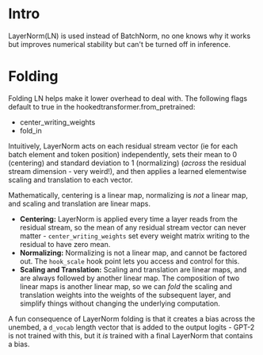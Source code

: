 # Intro

LayerNorm(LN) is used instead of BatchNorm, no one knows why it works but improves numerical stability but can't be turned off in inference.

# Folding

Folding LN helps make it lower overhead to deal with. The following flags default to true in the hookedtransformer.from_pretrained:

- center_writing_weights
- fold_in

Intuitively, LayerNorm acts on each residual stream vector (ie for each batch element and token position) independently, sets their mean to 0 (centering) and standard deviation to 1 (normalizing) (_across_ the residual stream dimension - very weird!), and then applies a learned elementwise scaling and translation to each vector.

Mathematically, centering is a linear map, normalizing is _not_ a linear map, and scaling and translation are linear maps.

- **Centering:** LayerNorm is applied every time a layer reads from the residual stream, so the mean of any residual stream vector can never matter - `center_writing_weights` set every weight matrix writing to the residual to have zero mean.
- **Normalizing:** Normalizing is not a linear map, and cannot be factored out. The `hook_scale` hook point lets you access and control for this.
- **Scaling and Translation:** Scaling and translation are linear maps, and are always followed by another linear map. The composition of two linear maps is another linear map, so we can _fold_ the scaling and translation weights into the weights of the subsequent layer, and simplify things without changing the underlying computation.

A fun consequence of LayerNorm folding is that it creates a bias across the unembed, a `d_vocab` length vector that is added to the output logits - GPT-2 is not trained with this, but it _is_ trained with a final LayerNorm that contains a bias.
